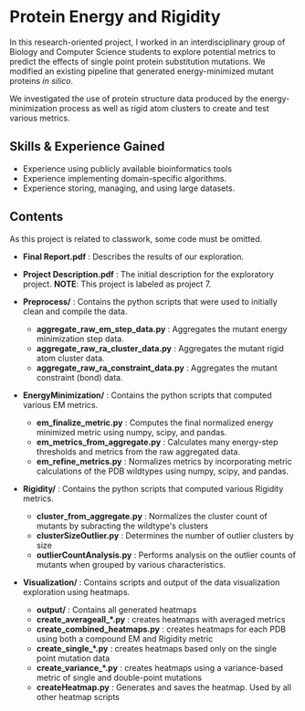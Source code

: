 # Protein Energy and Rigidity

In this research-oriented project, I worked in an interdisciplinary group of Biology and Computer Science students to explore potential metrics to predict the effects of single point protein substitution mutations. We modified an existing pipeline that generated energy-minimized mutant proteins *in silico*.

We investigated the use of protein structure data produced by the energy-minimization process as well as rigid atom clusters to create and test various metrics.

## Skills & Experience Gained
- Experience using publicly available bioinformatics tools
- Experience implementing domain-specific algorithms.
- Experience storing, managing, and using large datasets.

## Contents
As this project is related to classwork, some code must be omitted.
- **Final Report.pdf** : Describes the results of our exploration.
- **Project Description.pdf** : The initial description for the exploratory project. **NOTE**: This project is labeled as project 7.

- **Preprocess/** : Contains the python scripts that were used to initially clean and compile the data.
  - **aggregate_raw_em_step_data.py** : Aggregates the mutant energy minimization step data.
  - **aggregate_raw_ra_cluster_data.py** : Aggregates the mutant rigid atom cluster data.
  - **aggregate_raw_ra_constraint_data.py** : Aggregates the mutant constraint (bond) data.
  
- **EnergyMinimization/** : Contains the python scripts that computed various EM metrics.
  - **em_finalize_metric.py** : Computes the final normalized energy minimized metric using numpy, scipy, and pandas.
  - **em_metrics_from_aggregate.py** : Calculates many energy-step thresholds and metrics from the raw aggregated data.
  - **em_refine_metrics.py** : Normalizes metrics by incorporating metric calculations of the PDB wildtypes using numpy, scipy, and pandas.
  
- **Rigidity/** : Contains the python scripts that computed various Rigidity metrics.
  - **cluster_from_aggregate.py** : Normalizes the cluster count of mutants by subracting the wildtype's clusters
  - **clusterSizeOutlier.py** : Determines the number of outlier clusters by size
  - **outlierCountAnalysis.py** : Performs analysis on the outlier counts of mutants when grouped by various characteristics.

- **Visualization/** : Contains scripts and output of the data visualization exploration using heatmaps.
  - **output/** : Contains all generated heatmaps
  - **create_averageall_\*.py** : creates heatmaps with averaged metrics
  - **create_combined_heatmaps.py** : creates heatmaps for each PDB using both a compound EM and Rigidity metric
  - **create_single_\*.py** : creates heatmaps based only on the single point mutation data
  - **create_variance_\*.py** : creates heatmaps using a variance-based metric of single and double-point mutations
  - **createHeatmap.py** : Generates and saves the heatmap. Used by all other heatmap scripts
  